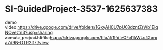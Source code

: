 # SI-GuidedProject-3537-1625637383
demo video:https://drive.google.com/drive/folders/1GxyAH0U7pU08dzntZrWb1EiqNOveztn3?usp=sharing
zomato_project.h5file:https://drive.google.com/file/d/1lfdIvOFoRkWLd42erga7d9N-OTR2I1Fl/view
